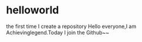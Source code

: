 # helloworld
the first time I create a repository
Hello everyone,I am Achievinglegend.Today I join the Github~~
